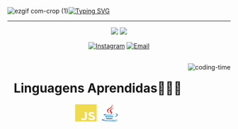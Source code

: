 

![ezgif com-crop (1)](https://user-images.githubusercontent.com/125037138/222966692-b3dc8bd9-a408-43c9-a282-1c15ee844306.gif)[![Typing SVG](https://readme-typing-svg.herokuapp.com/?color=B22222&size=35&center=true&vCenter=true&width=1000&lines=HI!,+My+name+is+Camila+Braúna;I'm+16+years+old;I'm+from+Brazil:%29)](https://git.io/typing-svg)

------------------------------------------------

<div align="center">  
  <img  height="130em" src="https://github-readme-stats.vercel.app/api?username=Cam1ss&show_icons=true&theme=kacho_ga&include_all_commits=true&count_private=true"/>
  <img height="130em" src="https://github-readme-stats.vercel.app/api/top-langs/?username=Cam1ss&layout=compact&langs_count=16&theme=kacho_ga"/>

[![Instagram](https://img.shields.io/badge/Instagram-E4405F?style=for-the-badge&logo=instagram&logoColor=white)](https://instagram.com/jessi_kaa01)
[![Email](https://img.shields.io/badge/Gmail-D14836?style=for-the-badge&logo=gmail&logoColor=white)](mailto:git9codi@gmail.com)
</div>

  <div  align="center"> 
  <div style="display: inline_block"><br>
    <img align="right" height="199" alt="coding-time" src="https://user-images.githubusercontent.com/125037138/218316490-3707a0f6-7111-4a49-bf37-261551580f02.gif">
    <h1 align="center">Linguagens Aprendidas👩🏽‍💻</h1>
    <img align="center" height="40" width="50" alt="js-icon"  src="https://raw.githubusercontent.com/devicons/devicon/master/icons/javascript/javascript-plain.svg">
    <img align="center" height="40" width="50" alt="java-icon" src="https://raw.githubusercontent.com/devicons/devicon/master/icons/java/java-original.svg">
    
     
  
